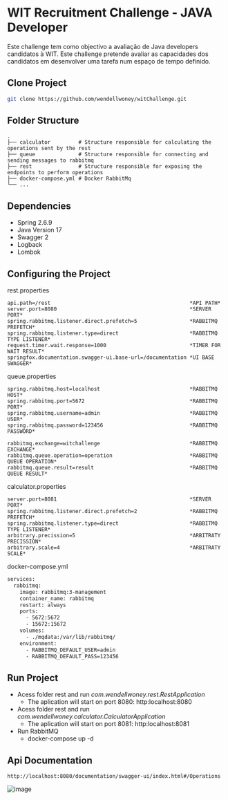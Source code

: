 # WIT Recruitment Challenge - JAVA Developer
Este challenge tem como objectivo a avaliação de Java developers candidatos à WIT. Este challenge pretende avaliar
as capacidades dos candidatos em desenvolver uma tarefa num espaço de tempo definido.

## Clone Project

```sh
git clone https://github.com/wendellwoney/witChallenge.git
```

## Folder Structure

    .
    ├── calculator         # Structure responsible for calculating the operations sent by the rest
    ├── queue              # Structure responsible for connecting and sending messages to rabbitmq
    ├── rest               # Structure responsible for exposing the endpoints to perform operations
    ├── docker-compose.yml # Docker RabbitMq
    └── ...

## Dependencies
* Spring 2.6.9
* Java Version 17
* Swagger 2
* Logback
* Lombok

## Configuring the Project
rest.properties
```
api.path=/rest                                             *API PATH*
server.port=8080                                           *SERVER PORT*
spring.rabbitmq.listener.direct.prefetch=5                 *RABBITMQ PREFETCH*
spring.rabbitmq.listener.type=direct                       *RABBITMQ TYPE LISTENER*
request.timer.wait.response=1000                           *TIMER FOR WAIT RESULT*
springfox.documentation.swagger-ui.base-url=/documentation *UI BASE SWAGGER*
```

queue.properties
```
spring.rabbitmq.host=localhost                             *RABBITMQ HOST*
spring.rabbitmq.port=5672                                  *RABBITMQ PORT*
spring.rabbitmq.username=admin                             *RABBITMQ USER*
spring.rabbitmq.password=123456                            *RABBITMQ PASSWORD*

rabbitmq.exchange=witchallenge                             *RABBITMQ EXCHANGE*
rabbitmq.queue.operation=operation                         *RABBITMQ QUEUE OPERATION*
rabbitmq.queue.result=result                               *RABBITMQ QUEUE RESULT*
```

calculator.properties
```
server.port=8081                                           *SERVER PORT*
spring.rabbitmq.listener.direct.prefetch=2                 *RABBITMQ PREFETCH*
spring.rabbitmq.listener.type=direct                       *RABBITMQ TYPE LISTENER*
arbitrary.precission=5                                     *ARBITRATY PRECISSION* 
arbitrary.scale=4                                          *ARBITRATY SCALE* 
``` 

docker-compose.yml
```dockerfile
services:
  rabbitmq:
    image: rabbitmq:3-management
    container_name: rabbitmq
    restart: always
    ports:
      - 5672:5672
      - 15672:15672
    volumes:
      - ./mqdata:/var/lib/rabbitmq/
    environment:
      - RABBITMQ_DEFAULT_USER=admin
      - RABBITMQ_DEFAULT_PASS=123456
```

## Run Project
* Acess folder rest and run *com.wendellwoney.rest.RestApplication*
  * The aplication will start on port 8080: http:localhost:8080
* Acess folder rest and run *com.wendellwoney.calculator.CalculatorApplication*
  * The aplication will start on port 8081: http:localhost:8081
* Run RabbitMQ
  * docker-compose up -d


## Api Documentation
```
http://localhost:8080/documentation/swagger-ui/index.html#/Operations
```
![image](https://user-images.githubusercontent.com/29403648/176968938-9e2eec3f-59a3-4f14-9fe2-9394e8a25321.png)
